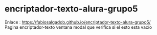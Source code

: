 # encriptador-texto-alura-grupo5
Enlace : https://fabiosalgadob.github.io/encriptador-texto-alura-grupo5/
Pagina encriptador-texto
ventana modal que verifica si el esto esta vacío

